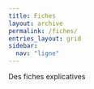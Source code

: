 ```yaml
---
title: Fiches
layout: archive
permalink: /fiches/
entries_layout: grid
sidebar:
  nav: "ligne"
---
```

Des fiches explicatives
